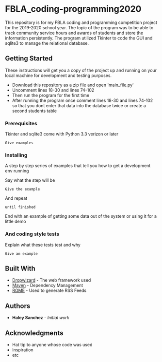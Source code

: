 # FBLA_coding-programming2020

This repository is for my FBLA coding and programming competition project for the 2019-2020 school year. The topic of the program was to be able to track community service hours and awards of students and store the information persistently. The program utilized Tkinter to code the GUI and sqlite3 to manage the relational database. 

## Getting Started

These instructions will get you a copy of the project up and running on your local machine for development and testing purposes. 

* Download this repository as a zip file and open 'main_file.py'
* Uncomment lines 18-30 and lines 74-102
* Then run the program for the first time
*  After running the program once comment lines 18-30 and lines 74-102 so that you dont enter that data into the database twice or create a second students table

### Prerequisites

Tkinter and sqlite3 come with Python 3.3 verizon or later

```
Give examples
```

### Installing

A step by step series of examples that tell you how to get a development env running

Say what the step will be

```
Give the example
```

And repeat

```
until finished
```

End with an example of getting some data out of the system or using it for a little demo

### And coding style tests

Explain what these tests test and why

```
Give an example
```

## Built With

* [Dropwizard](http://www.dropwizard.io/1.0.2/docs/) - The web framework used
* [Maven](https://maven.apache.org/) - Dependency Management
* [ROME](https://rometools.github.io/rome/) - Used to generate RSS Feeds

## Authors

* **Haley Sanchez** - *Initial work*

## Acknowledgments

* Hat tip to anyone whose code was used
* Inspiration
* etc
